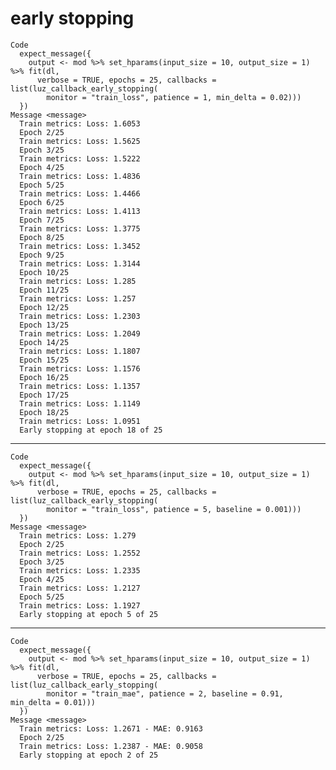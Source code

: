 # early stopping

    Code
      expect_message({
        output <- mod %>% set_hparams(input_size = 10, output_size = 1) %>% fit(dl,
          verbose = TRUE, epochs = 25, callbacks = list(luz_callback_early_stopping(
            monitor = "train_loss", patience = 1, min_delta = 0.02)))
      })
    Message <message>
      Train metrics: Loss: 1.6053
      Epoch 2/25
      Train metrics: Loss: 1.5625
      Epoch 3/25
      Train metrics: Loss: 1.5222
      Epoch 4/25
      Train metrics: Loss: 1.4836
      Epoch 5/25
      Train metrics: Loss: 1.4466
      Epoch 6/25
      Train metrics: Loss: 1.4113
      Epoch 7/25
      Train metrics: Loss: 1.3775
      Epoch 8/25
      Train metrics: Loss: 1.3452
      Epoch 9/25
      Train metrics: Loss: 1.3144
      Epoch 10/25
      Train metrics: Loss: 1.285
      Epoch 11/25
      Train metrics: Loss: 1.257
      Epoch 12/25
      Train metrics: Loss: 1.2303
      Epoch 13/25
      Train metrics: Loss: 1.2049
      Epoch 14/25
      Train metrics: Loss: 1.1807
      Epoch 15/25
      Train metrics: Loss: 1.1576
      Epoch 16/25
      Train metrics: Loss: 1.1357
      Epoch 17/25
      Train metrics: Loss: 1.1149
      Epoch 18/25
      Train metrics: Loss: 1.0951
      Early stopping at epoch 18 of 25

---

    Code
      expect_message({
        output <- mod %>% set_hparams(input_size = 10, output_size = 1) %>% fit(dl,
          verbose = TRUE, epochs = 25, callbacks = list(luz_callback_early_stopping(
            monitor = "train_loss", patience = 5, baseline = 0.001)))
      })
    Message <message>
      Train metrics: Loss: 1.279
      Epoch 2/25
      Train metrics: Loss: 1.2552
      Epoch 3/25
      Train metrics: Loss: 1.2335
      Epoch 4/25
      Train metrics: Loss: 1.2127
      Epoch 5/25
      Train metrics: Loss: 1.1927
      Early stopping at epoch 5 of 25

---

    Code
      expect_message({
        output <- mod %>% set_hparams(input_size = 10, output_size = 1) %>% fit(dl,
          verbose = TRUE, epochs = 25, callbacks = list(luz_callback_early_stopping(
            monitor = "train_mae", patience = 2, baseline = 0.91, min_delta = 0.01)))
      })
    Message <message>
      Train metrics: Loss: 1.2671 - MAE: 0.9163
      Epoch 2/25
      Train metrics: Loss: 1.2387 - MAE: 0.9058
      Early stopping at epoch 2 of 25

